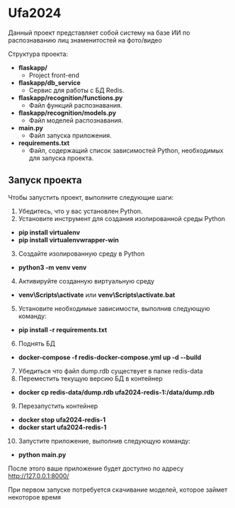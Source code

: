 # Ufa2024


Данный проект представляет собой систему на базе ИИ по распознаванию лиц знаменитостей на фото/видео

Структура проекта:

- **flaskapp/**
  - Project front-end
- **flaskapp/db_service**
  - Сервис для работы с БД Redis.
- **flaskapp/recognition/functions.py**
  - Файл функций распознавания.
- **flaskapp/recognition/models.py**
  - Файл моделей распознавания.
- **main.py**
  - Файл запуска приложения.
- **requirements.txt**
  - Файл, содержащий список зависимостей Python, необходимых для запуска проекта.

## Запуск проекта

Чтобы запустить проект, выполните следующие шаги:

1. Убедитесь, что у вас установлен Python.
2. Установите инструмент для создания изолированной среды Python 
- **pip install virtualenv**
- **pip install virtualenvwrapper-win**
3. Создайте изолированную среду в Python 
- **python3 -m venv venv**
4. Активируйте созданную виртуальную среду
- **venv\Scripts\activate** или **venv\Scripts\activate.bat**
5. Установите необходимые зависимости, выполнив следующую команду:
- **pip install -r requirements.txt**
6. Поднять БД
- **docker-compose -f redis-docker-compose.yml up -d --build**
7. Убедиться что файл dump.rdb существует в папке redis-data
8. Переместить текущую версию БД в контейнер
- **docker cp redis-data/dump.rdb ufa2024-redis-1:/data/dump.rdb**
9. Перезапустить контейнер
- **docker stop ufa2024-redis-1**
- **docker start ufa2024-redis-1**
10. Запустите приложение, выполнив следующую команду:
- **python main.py**
   
После этого ваше приложение будет доступно по адресу http://127.0.0.1:8000/

При первом запуске потребуется скачивание моделей, которое займет некоторое время
